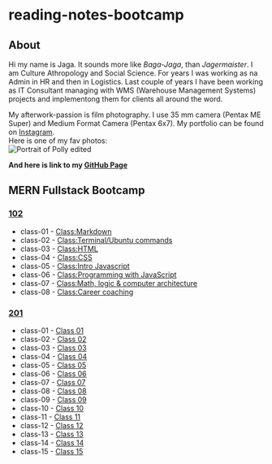 # reading-notes-bootcamp
## About
Hi my name is Jaga. It sounds more like *Baga-Jaga*, than *Jagermaister*.  I am Culture Athropology and Social Science.  For years I was working as na Admin in HR and then in Logistics.  Last couple of years I have been working as IT Consultant managing with WMS (Warehouse Management Systems) projects and implementong them for clients all around the word.  

My afterwork-passion is film photography.  I use 35 mm camera (Pentax ME Super) and Medium Format Camera (Pentax 6x7).  My portfolio can be found on [Instagram](https://www.instagram.com/jagagalganek/?hl=en).  
Here is one of my fav photos:  
![Portrait of Polly edited](https://github.com/YagaGauaganek/reading-notes-bootcamp/assets/135458354/16514a68-dbc5-4173-9a78-a5b281adfe89)

 **And here is link to my [**GitHub Page**](https://github.com/YagaGauaganek)**

## MERN Fullstack Bootcamp
### [102](https://github.com/YagaGauaganek/reading-notes-bootcamp/tree/main/102)
- class-01 - [Class:Markdown](/102/class-01.md)
- class-02 - [Class:Terminal/Ubuntu commands](/102/Class-02.md)
- class-03 - [Class:HTML](/102/class-03.md)
- class-04 - [Class:CSS](/102/class-04.md)
- class-05 - [Class:Intro Javascript](/102/class-05.md)
- class-06 - [Class:Programming with JavaScript](/102/class-06.md)
- class-07 - [Class:Math, logic & computer architecture](/102/class-07.md)
- class-08 - [Class:Career coaching](/102/class-08.md)
### [201](https://github.com/YagaGauaganek/reading-notes-bootcamp/tree/main/201)
- class-01 - [Class 01](/201/class-01.md)
- class-02 - [Class 02](/201/class-02.md)
- class-03 - [Class 03](/201/class-03.md)
- class-04 - [Class 04](/201/class-04.md)
- class-05 - [Class 05](/201/class-05.md)
- class-06 - [Class 06](/201/class-06.md)
- class-07 - [Class 07](/201/class-07.md)
- class-08 - [Class 08](/201/class-08.md)
- class-09 - [Class 09](/201/class-09.md)
- class-10 - [Class 10](/201/class-10.md)
- class-11 - [Class 11](/201/class-11.md)
- class-12 - [Class 12](/201/class-12.md)
- class-13 - [Class 13](/201/class-13.md)
- class-14 - [Class 14](/201/class-14.md)
- class-15 - [Class 15](/201/class-15.md)